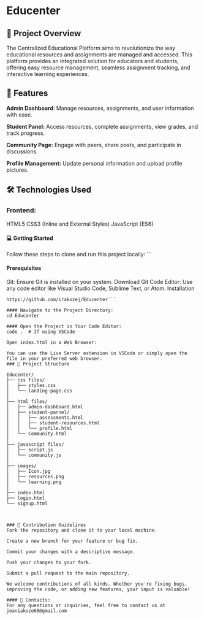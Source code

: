 # Educenter

 ## 🚀 Project Overview

The Centralized Educational Platform aims to revolutionize the way educational resources and assignments are managed and accessed. This platform provides an integrated solution for educators and students, offering easy resource management, seamless assignment tracking, and interactive learning experiences.

## 🎯 Features

**Admin Dashboard**: Manage resources, assignments, and user information with ease.

**Student Panel:** Access resources, complete assignments, view grades, and track progress.

**Community Page:** Engage with peers, share posts, and participate in discussions.

**Profile Management:** Update personal information and upload profile pictures.


## 🛠️ Technologies Used

### Frontend:
HTML5
CSS3 (Inline and External Styles)
JavaScript (ES6)

#### 💻 Getting Started
Follow these steps to clone and run this project locally: ```

#### Prerequisites
Git: Ensure Git is installed on your system. Download Git
Code Editor: Use any code editor like Visual Studio Code, Sublime Text, or Atom.
Installation
```Clone the Repository:
https://github.com/irakozej/Educenter```

#### Navigate to the Project Directory:
cd Educenter

#### Open the Project in Your Code Editor:
code .  # If using VSCode

Open index.html in a Web Browser:

You can use the Live Server extension in VSCode or simply open the file in your preferred web browser.
### 📂 Project Structure

Educenter/
├── css files/
│   ├── styles.css
│   └── landing-page.css
│
├── html files/
│   ├── admin-dashboard.html
│   ├── student-pannel/
│   │   ├── assessments.html
│   │   ├── student-resources.html
│   │   └── profile.html
│   └── Community.html
│
├── javascript files/
│   ├── script.js
│   └── community.js
│
├── images/
│   ├── Icon.jpg
│   ├── resources.png
│   └── learning.png
│
├── index.html
├── login.html
└── signup.html



### 📝 Contribution Guidelines
Fork the repository and clone it to your local machine.

Create a new branch for your feature or bug fix.

Commit your changes with a descriptive message.

Push your changes to your fork.

Submit a pull request to the main repository.

We welcome contributions of all kinds. Whether you're fixing bugs, improving the code, or adding new features, your input is valuable!

#### 📧 Contacts:
For any questions or inquiries, feel free to contact us at jeaniakoze68@gmail.com


